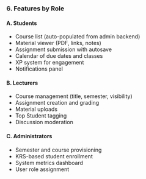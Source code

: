 ### 6. Features by Role

#### A. Students

* Course list (auto-populated from admin backend)
* Material viewer (PDF, links, notes)
* Assignment submission with autosave
* Calendar of due dates and classes
* XP system for engagement
* Notifications panel

#### B. Lecturers

* Course management (title, semester, visibility)
* Assignment creation and grading
* Material uploads
* Top Student tagging
* Discussion moderation

#### C. Administrators

* Semester and course provisioning
* KRS-based student enrollment
* System metrics dashboard
* User role assignment
